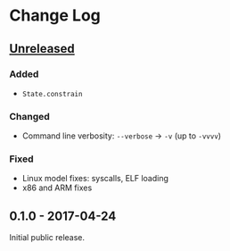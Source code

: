 # Change Log

## [Unreleased](https://github.com/trailofbits/manticore/compare/0.1.0...HEAD)

### Added
- `State.constrain`

### Changed
- Command line verbosity: `--verbose` -> `-v` (up to `-vvvv`)

### Fixed
- Linux model fixes: syscalls, ELF loading
- x86 and ARM fixes

## 0.1.0 - 2017-04-24

Initial public release.